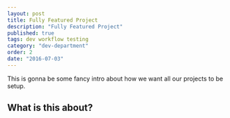 ```yaml
---
layout: post
title: Fully Featured Project
description: "Fully Featured Project"
published: true
tags: dev workflow testing
category: "dev-department"
order: 2
date: "2016-07-03"
---
```


This is gonna be some fancy intro about how we want all our projects to be setup.
<!--more-->

## What is this about?


